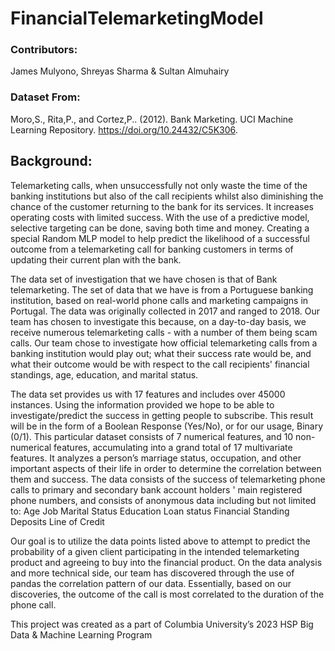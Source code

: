 # FinancialTelemarketingModel

### Contributors: 
James Mulyono, Shreyas Sharma &  Sultan Almuhairy


### Dataset From:  
Moro,S., Rita,P., and Cortez,P.. (2012). Bank Marketing. UCI Machine Learning Repository. https://doi.org/10.24432/C5K306.


## Background: 
Telemarketing calls, when unsuccessfully not only waste the time of the banking institutions but also of the call recipients whilst also diminishing the chance of the customer returning to the bank for its services. It increases operating costs with limited success. With the use of a predictive model, selective targeting can be done, saving both time and money. ​Creating a special Random MLP model to help predict the likelihood of a successful outcome from a telemarketing call for banking customers in terms of updating their current plan with the bank. ​

The data set of investigation that we have chosen is that of Bank telemarketing. The set of data that we have is from a Portuguese banking institution, based on real-world phone calls and marketing campaigns in Portugal. The data was originally collected in 2017 and ranged to 2018.  Our team has chosen to investigate this because, on a day-to-day basis, we receive numerous telemarketing calls - with a number of them being scam calls. Our team chose to investigate how official telemarketing calls from a banking institution would play out; what their success rate would be, and what their outcome would be with respect to the call recipients' financial standings, age, education, and marital status. 

The data set provides us with 17 features and includes over 45000 instances. Using the information provided we hope to be able to investigate/predict the success in getting people to subscribe. This result will be in the form of a Boolean Response (Yes/No), or for our usage, Binary (0/1). This particular dataset consists of 7 numerical features, and 10 non-numerical features, accumulating into a grand total of 17 multivariate features. It analyzes a person’s marriage status, occupation, and other important aspects of their life in order to determine the correlation between them and success. The data consists of the success of telemarketing phone calls to primary and secondary bank account holders	' main registered phone numbers, and consists of anonymous data including but not limited to: 
Age
Job
Marital Status
Education
Loan status
Financial Standing 
Deposits
Line of Credit

Our goal is to utilize the data points listed above to attempt to predict the probability of a given client participating in the intended telemarketing product and agreeing to buy into the financial product. On the data analysis and more technical side, our team has discovered through the use of pandas the correlation pattern of our data. Essentially, based on our discoveries, the outcome of the call is most correlated to the duration of the phone call.



This project was created as a part of Columbia University’s 2023 HSP Big Data & Machine Learning Program

